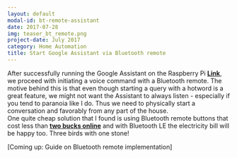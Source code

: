 ```yaml
---
layout: default
modal-id: bt-remote-assistant
date: 2017-07-28
img: teaser_bt_remote.png
project-date: July 2017
category: Home Automation
title: Start Google Assistant via Bluetooth remote
---
```


After successfully running the Google Assistant on the Raspberry Pi [**Link**](http://www.atwing.net/#projectModal-assistant-pi), we proceed with initiating a voice command with a Bluetooth remote. The motive behind this is that even though starting a query with a hotword is a great feature, we might not want the Assistant to always listen - especially if you tend to paranoia like I do. Thus we need to physically start a conversation and favorably from any part of the house.  
One quite cheap solution that I found is using Bluetooth remote buttons that cost less than [**two bucks online**](https://www.amazon.com/UFCIT-Bluetooth-Wireless-Control-Smartphones/dp/B00LUNAA2O/) and with Bluetooth LE the electricity bill will be happy too. Three birds with one stone!

[Coming up: Guide on Bluetooth remote implementation]

<br><br>
